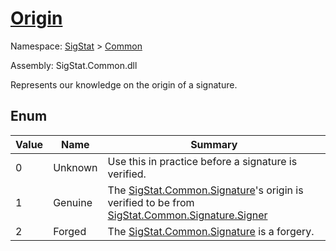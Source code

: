 # [Origin](./Origin.md)
Namespace: [SigStat]() > [Common](./README.md)

Assembly: SigStat.Common.dll


Represents our knowledge on the origin of a signature.

##	Enum

| Value | Name | Summary | 
| --- | --- | --- | 
| 0 | Unknown | Use this in practice before a signature is verified. | 
| 1 | Genuine | The [SigStat.Common.Signature](https://github.com/sigstat/sigstat/tree/develop/docs/md/SigStat/Common/Signature.md)'s origin is verified to be from [SigStat.Common.Signature.Signer](https://github.com/sigstat/sigstat/tree/develop/docs/md/SigStat/Common/Signer.md) | 
| 2 | Forged | The [SigStat.Common.Signature](https://github.com/sigstat/sigstat/tree/develop/docs/md/SigStat/Common/Signature.md) is a forgery. | 


